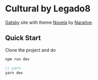 # Cultural by Legado8

[Gatsby](https://www.gatsbyjs.com/) site with theme
[Novela](https://github.com/narative/gatsby-theme-novela)
by [Narative](https://www.narative.co).

## Quick Start

Clone the project and do

```js
npm run dev

// yarn
yarn dev
```
